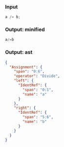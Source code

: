 ### Input
```js parse:expr
a /= b;
```

### Output: minified
```js
a/=b
```

### Output: ast
```json
{
  "Assignment": {
    "span": "0:6",
    "operator": "Divide",
    "left": {
      "IdentRef": {
        "span": "0:1",
        "name": "a"
      }
    },
    "right": {
      "IdentRef": {
        "span": "5:6",
        "name": "b"
      }
    }
  }
}
```
